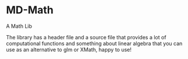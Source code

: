 # MD-Math
A Math Lib

The library has a header file and a source file that provides a lot of computational functions and something about linear algebra that you can use as an alternative to glm or XMath, happy to use!
